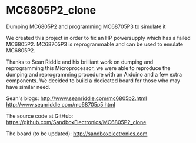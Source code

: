 # MC6805P2_clone
Dumping MC6805P2 and programming MC68705P3 to simulate it

We created this project in order to fix an HP powersupply which has a failed MC6805P2. 
MC68705P3 is reprogrammable and can be used to emulate MC6805P2.

Thanks to Sean Riddle and his brilliant work on dumping and reprogramming this
Microprocessor, we were able to reproduce the dumping and reprogramming procedure
with an Arduino and a few extra components. We decided to build a dedicated board 
for those who may have similar need.

Sean's blogs:
http://www.seanriddle.com/mc6805p2.html
http://www.seanriddle.com/mc68705p5.html

The source code at GitHub:
https://github.com/SandboxElectronics/MC6805P2_clone

The board (to be updated):
http://sandboxelectronics.com
